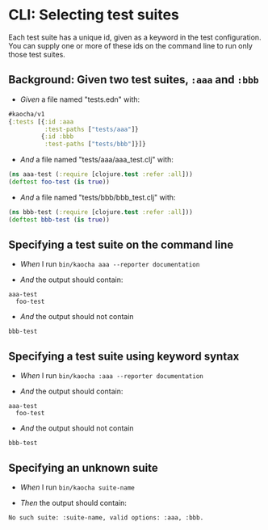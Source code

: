 # CLI: Selecting test suites

Each test suite has a unique id, given as a keyword in the test configuration.
  You can supply one or more of these ids on the command line to run only those
  test suites.

## Background: Given two test suites, `:aaa` and `:bbb`

- <em>Given </em> a file named "tests.edn" with:

``` clojure
#kaocha/v1
{:tests [{:id :aaa
          :test-paths ["tests/aaa"]}
         {:id :bbb
          :test-paths ["tests/bbb"]}]}
```


- <em>And </em> a file named "tests/aaa/aaa_test.clj" with:

``` clojure
(ns aaa-test (:require [clojure.test :refer :all]))
(deftest foo-test (is true))
```


- <em>And </em> a file named "tests/bbb/bbb_test.clj" with:

``` clojure
(ns bbb-test (:require [clojure.test :refer :all]))
(deftest bbb-test (is true))
```



## Specifying a test suite on the command line

- <em>When </em> I run `bin/kaocha aaa --reporter documentation`

- <em>And </em> the output should contain:

``` nil
aaa-test
  foo-test
```


- <em>And </em> the output should not contain

``` nil
bbb-test
```



## Specifying a test suite using keyword syntax

- <em>When </em> I run `bin/kaocha :aaa --reporter documentation`

- <em>And </em> the output should contain:

``` nil
aaa-test
  foo-test
```


- <em>And </em> the output should not contain

``` nil
bbb-test
```



## Specifying an unknown suite

- <em>When </em> I run `bin/kaocha suite-name`

- <em>Then </em> the output should contain:

``` nil
No such suite: :suite-name, valid options: :aaa, :bbb.
```



